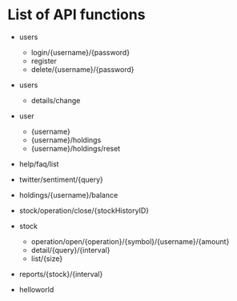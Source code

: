 # List of API functions


- users
    - login/{username}/{password}
    - register
    - delete/{username}/{password}
    
- users
    - details/change
    
- user
    - {username}
    - {username}/holdings
    - {username}/holdings/reset

- help/faq/list
- twitter/sentiment/{query}
- holdings/{username}/balance
- stock/operation/close/{stockHistoryID}
- stock
    - operation/open/{operation}/{symbol}/{username}/{amount}
    - detail/{query}/{interval}
    - list/{size}
    
- reports/{stock}/{interval}
- helloworld
